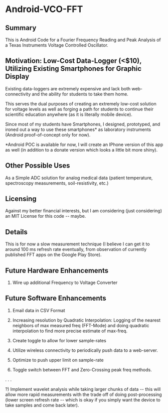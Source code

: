 Android-VCO-FFT
===============


Summary
-------
This is Android Code for a Fourier Frequency Reading and Peak Analysis of a Texas Instruments Voltage Controlled Oscillator.


Motivation: Low-Cost Data-Logger (<$10), Utilizing Existing Smartphones for Graphic Display
------
Existing data-loggers are extremely expensive and lack both web-connectivity and the ability for students to take them home.

This serves the dual purposes of creating an extremely low-cost solution for voltage levels as well as forging a path for students to continue their scientific education anywhere (as it is literally mobile device). 

Since most of my students have Smartphones, I designed, prototyped, and ironed out a way to use these smartphones* as laboratory instruments (Android proof-of-concept only for now).

*Android POC is available for now, I will create an IPhone version of this app as well (in addition to a donate version which looks a little bit more shiny).


Other Possible Uses
------
As a Simple ADC solution for analog medical data (patient temperature, spectroscopy measurements, soil-resistivity, etc.)


Licensing
------

Against my better financial interests, but I am considering (just considering) an MIT License for this code -- maybe.


Details
------
This is for now a slow measurement technique (I believe I can get it to around 100 ms refresh rate eventually, from observation of currently published FFT apps on the Google Play Store).


Future Hardware Enhancements
------

1) Wire up additional Frequency to Voltage Converter


Future Software Enhancements
------
1) Email data in CSV Format

2) Increasing resolution by Quadratic Interpolation: Logging of the nearest neighbors of max measured freq (FFT-Mode) and doing quadratic interpolation to find more precise estimate of max-freq.

3) Create toggle to allow for lower sample-rates

4) Utilize wireless connectivity to periodically push data to a web-server.

5) Optimize to push upper limit on sample-rate

6) Toggle switch between FFT and Zero-Crossing peak freq methods.

.
.
.

?) Implement wavelet analysis while taking larger chunks of data -- this will allow more rapid measurements with the trade off of doing post-processing (lower screen refresh rate -- which is okay if you simply want the device to take samples and come back later).




